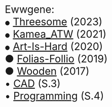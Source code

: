 
<font size="6">
Ewwgene:<br>
<font size="4">&#9679;</font> <a href="https://ewwgene.github.io/Threesome/">Threesome</a> (2023)<br>
<font size="4">&#9679;</font> <a href="https://ewwgene.github.io/Kamea_ATW/">Kamea_ATW</a> (2021)<br>
<font size="4">&#9679;</font> <a href="https://ewwgene.github.io/Art-Is-Hard/">Art-Is-Hard</a> (2020)<br>
&#9679; <a href="https://ewwgene.github.io/Folias-Follio/">Folias-Follio</a> (2019)<br>
&#9679; <a href="https://ewwgene.github.io/Wooden/">Wooden</a> (2017)<br>
&#8226; <a href="https://ewwgene.github.io/CAD/">CAD</a> (S.3)<br>
&#8226; <a href="https://ewwgene.github.io/Programming/">Programming</a> (S.4)<br>

  
</font>


